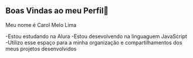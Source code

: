 ## Boas Vindas ao meu Perfil💜

Meu nome é Carol Melo Lima

-Estou estudando na Alura
-Estou desevolvendo na linguaguem JavaScript
-Utilizo esse espaço para a minha organização e compartilhamentos dos meus projetos desenvolvidos
